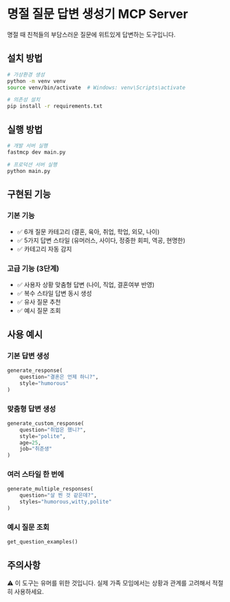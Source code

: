# 명절 질문 답변 생성기 MCP Server

명절 때 친척들의 부담스러운 질문에 위트있게 답변하는 도구입니다.

## 설치 방법

```bash
# 가상환경 생성
python -m venv venv
source venv/bin/activate  # Windows: venv\Scripts\activate

# 의존성 설치
pip install -r requirements.txt
```

## 실행 방법

```bash
# 개발 서버 실행
fastmcp dev main.py

# 프로덕션 서버 실행
python main.py
```

## 구현된 기능

### 기본 기능
- ✅ 6개 질문 카테고리 (결혼, 육아, 취업, 학업, 외모, 나이)
- ✅ 5가지 답변 스타일 (유머러스, 사이다, 정중한 회피, 역공, 현명한)
- ✅ 카테고리 자동 감지

### 고급 기능 (3단계)
- ✅ 사용자 상황 맞춤형 답변 (나이, 직업, 결혼여부 반영)
- ✅ 복수 스타일 답변 동시 생성
- ✅ 유사 질문 추천
- ✅ 예시 질문 조회

## 사용 예시

### 기본 답변 생성
```python
generate_response(
    question="결혼은 언제 하니?",
    style="humorous"
)
```

### 맞춤형 답변 생성
```python
generate_custom_response(
    question="취업은 했니?",
    style="polite",
    age=25,
    job="취준생"
)
```

### 여러 스타일 한 번에
```python
generate_multiple_responses(
    question="살 찐 것 같은데?",
    styles="humorous,witty,polite"
)
```

### 예시 질문 조회
```python
get_question_examples()
```

## 주의사항

⚠️ 이 도구는 유머를 위한 것입니다. 실제 가족 모임에서는 상황과 관계를 고려해서 적절히 사용하세요.
